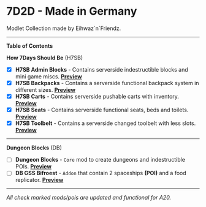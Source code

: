 # 7D2D - Made in Germany

Modlet Collection made by Eihwaz´n´Friendz.

--- --- --- --- --- --- --- --- ---

**Table of Contents**

**How 7Days Should Be** (H7SB)

- [x] **H7SB Admin Blocks** - Contains serverside indestructible blocks and mini game miscs. [**Preview**](https://www.youtube.com/watch?v=a8hCShdfkiw)
- [x] **H7SB Backpacks** - Contains a serverside functional backpack system in different sizes. [**Preview**](https://www.youtube.com/watch?v=bTEWDJeKjvE)
- [x] **H7SB Carts** - Contains serverside pushable carts with inventory. [**Preview**](https://youtu.be/We6E7j1P3qg?t=126)
- [x] **H7SB Seats** - Contains serverside functional seats, beds and toilets. [**Preview**](https://www.youtube.com/watch?v=a6ckGaqOIjU)
- [x] **H7SB Toolbelt** - Contains a serverside changed toolbelt with less slots. [**Preview**](https://abload.de/img/h7sbtoolbeltmajpt.png)
 
--- --- --- --- --- --- --- --- ---

**Dungeon Blocks** (DB)

- [ ] **Dungeon Blocks** - `Core` mod to create dungeons and indestructible POIs. [**Preview**](https://www.youtube.com/watch?v=va9GKprpzfA)
- [ ] **DB GSS Bifroest** - `Addon` that contain 2 spaceships **(POI)** and a food replicator. [**Preview**](https://www.youtube.com/watch?v=cfCF_4b4Q74)

--- --- --- --- --- --- --- --- ---

*All check marked mods/pois are updated and functional for A20.*
